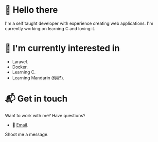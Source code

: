 # 👋 Hello there
I'm a self taught developer with experience creating web applications. I'm currently working on learning C and loving it.

# 🚀 I'm currently interested in
- Laravel.
- Docker.
- Learning C.
- Learning Mandarin (你好).

# 📬 Get in touch
Want to work with me? Have questions?
- 📩 [Email](mailto:heecerunter+github@gmail.com).

Shoot me a message.

